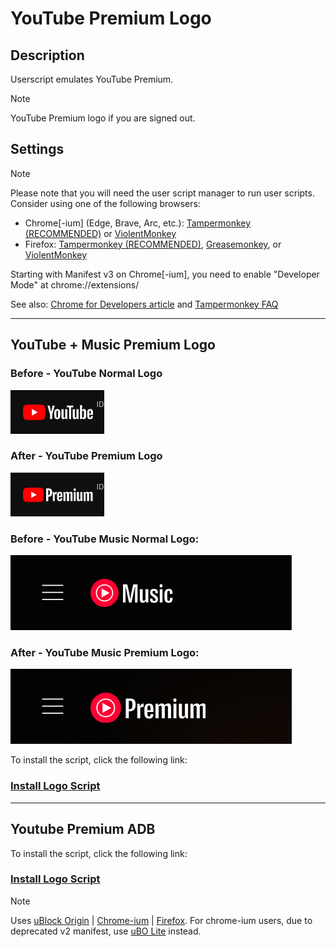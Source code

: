 # YouTube Premium Logo

## Description

Userscript emulates YouTube Premium.

> [!NOTE]
> YouTube Premium logo if you are signed out.

## Settings

> [!NOTE]
> Please note that you will need the user script manager to run user scripts. Consider using one of the following browsers:
> - Chrome[-ium] (Edge, Brave, Arc, etc.): [Tampermonkey (RECOMMENDED)](https://chrome.google.com/webstore/detail/tampermonkey/dhdgffkkebhmkfjojejmpbldmpobfkfo) or [ViolentMonkey](https://chrome.google.com/webstore/detail/violent-monkey/jinjaccalgkegednnccohejagnlnfdag)
> - Firefox: [Tampermonkey (RECOMMENDED)](https://addons.mozilla.org/firefox/addon/tampermonkey/), [Greasemonkey](https://addons.mozilla.org/firefox/addon/greasemonkey/), or [ViolentMonkey](https://addons.mozilla.org/firefox/addon/violentmonkey/)
>
> Starting with Manifest v3 on Chrome[-ium], you need to enable "Developer Mode" at chrome://extensions/
>
> See also: [Chrome for Developers article](https://developer.chrome.com/docs/extensions/reference/api/userScripts) and [Tampermonkey FAQ](https://www.tampermonkey.net/faq.php#Q209)

---

## YouTube + Music Premium Logo

### Before - YouTube Normal Logo
![Before - YouTube Normal Logo](Docs/yb.png)

### After - YouTube Premium Logo
![After - YouTube Premium Logo](Docs/yb%20pre.png)

### Before - YouTube Music Normal Logo:
![Before - YouTube Music Normal Logo](Docs/yb%20music.png)

### After - YouTube Music Premium Logo:
![After - YouTube Music Premium Logo](Docs/yb%20music%20pre.png)

To install the script, click the following link:
### [Install Logo Script](https://github.com/chokiproai/Youtube-Premium/raw/refs/heads/main/Youtube-Premium-Logo.user.js)

---

## Youtube Premium ADB

To install the script, click the following link:
### [Install Logo Script](https://github.com/chokiproai/Youtube-Premium/raw/refs/heads/main/Youtube-Premium-ADB.user.js)

> [!NOTE]
> Uses [uBlock Origin](https://ublockorigin.com/) | [Chrome-ium](https://chromewebstore.google.com/detail/ublock-origin/cjpalhdlnbpafiamejdnhcphjbkeiagm) | [Firefox](https://addons.mozilla.org/en-US/firefox/addon/ublock-origin). For chrome-ium users, due to deprecated v2 manifest, use [uBO Lite](https://chromewebstore.google.com/detail/ublock-origin-lite/ddkjiahejlhfcafbddmgiahcphecmpfh) instead.
